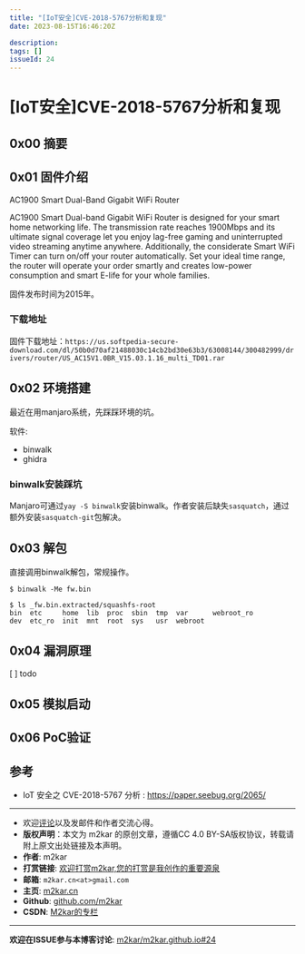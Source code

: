 ```yaml
---
title: "[IoT安全]CVE-2018-5767分析和复现"
date: 2023-08-15T16:46:20Z

description: 
tags: []
issueId: 24
---
```


# [IoT安全]CVE-2018-5767分析和复现

## 0x00 摘要

## 0x01 固件介绍
AC1900 Smart Dual-Band Gigabit WiFi Router

AC1900 Smart Dual-band Gigabit WiFi Router is designed for your smart home networking life. The transmission rate reaches 1900Mbps and its ultimate signal coverage let you enjoy lag-free gaming and uninterrupted video streaming anytime anywhere. Additionally, the considerate Smart WiFi Timer can turn on/off your router automatically. Set your ideal time range, the router will operate your order smartly and creates low-power consumption and smart E-life for your whole families.

固件发布时间为2015年。

### 下载地址

固件下载地址：`https://us.softpedia-secure-download.com/dl/50b0d70af21488030c14cb2bd30e63b3/63008144/300482999/drivers/router/US_AC15V1.0BR_V15.03.1.16_multi_TD01.rar`

## 0x02 环境搭建

最近在用manjaro系统，先踩踩环境的坑。

软件:

- binwalk
- ghidra

### binwalk安装踩坑
Manjaro可通过`yay -S binwalk`安装binwalk。作者安装后缺失`sasquatch`，通过额外安装`sasquatch-git`包解决。

## 0x03 解包
直接调用binwalk解包，常规操作。
```
$ binwalk -Me fw.bin

$ ls _fw.bin.extracted/squashfs-root 
bin  etc     home  lib  proc  sbin  tmp  var      webroot_ro
dev  etc_ro  init  mnt  root  sys   usr  webroot
```
## 0x04 漏洞原理
[ ] todo
## 0x05 模拟启动

## 0x06 PoC验证

## 参考
- IoT 安全之 CVE-2018-5767 分析 : https://paper.seebug.org/2065/

<hr/>

- 欢迎[评论](https://github.com/m2kar/m2kar.github.io/issues/24)以及发邮件和作者交流心得。
- **版权声明**：本文为 m2kar 的原创文章，遵循CC 4.0 BY-SA版权协议，转载请附上原文出处链接及本声明。
- **作者**: m2kar
- **打赏链接**: [欢迎打赏m2kar,您的打赏是我创作的重要源泉](http://m2kar-cn.mikecrm.com/wy97haW)
- **邮箱**: `m2kar.cn<at>gmail.com`
- **主页**: [m2kar.cn](https://m2kar.cn)
- **Github**: [github.com/m2kar](https://github.com/m2kar)
- **CSDN**: [M2kar的专栏](https://m2kar.blog.csdn.net)

<hr/>

**欢迎在ISSUE参与本博客讨论**: [m2kar/m2kar.github.io#24](https://github.com/m2kar/m2kar.github.io/issues/24)